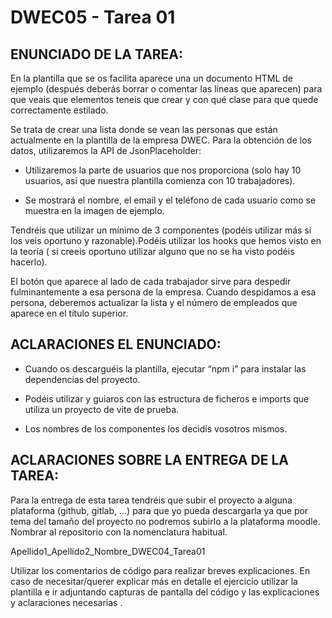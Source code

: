 # DWEC05 - Tarea 01

## ENUNCIADO DE LA TAREA:

En la plantilla que se os facilita aparece una un documento HTML de ejemplo (después deberás borrar o comentar las líneas que aparecen) para que veais que elementos teneis que crear y con qué clase para que quede correctamente estilado.

Se trata de crear una lista donde se vean las personas que están actualmente en la plantilla de la empresa DWEC. Para la obtención de los datos, utilizaremos la API de JsonPlaceholder:

- Utilizaremos la parte de usuarios que nos proporciona (solo hay 10 usuarios, así que nuestra plantilla comienza con 10 trabajadores).

- Se mostrará el nombre, el email y el teléfono de cada usuario como se muestra en la imagen de ejemplo.

Tendréis que utilizar un mínimo de 3 componentes (podéis utilizar más si los veis oportuno y razonable).Podéis utilizar los hooks que hemos visto en la teoría ( si creeis oportuno utilizar alguno que no se ha visto podéis hacerlo).

El botón que aparece al lado de cada trabajador sirve para despedir fulminantemente a esa persona de la empresa. Cuando despidamos a esa persona, deberemos actualizar la lista y el número de empleados que aparece en el título superior.

## ACLARACIONES EL ENUNCIADO:

- Cuando os descarguéis la plantilla, ejecutar “npm i” para instalar las dependencias del proyecto.

- Podéis utilizar y guiaros con las estructura de ficheros e imports que utiliza un proyecto de vite de prueba.

- Los nombres de los componentes los decidís vosotros mismos.

## ACLARACIONES SOBRE LA ENTREGA DE LA TAREA:

Para la entrega de esta tarea tendréis que subir el proyecto a alguna plataforma (github, gitlab, …) para que yo pueda descargarla ya que por tema del tamaño del proyecto no podremos subirlo a la plataforma moodle. Nombrar al repositorio con la nomenclatura habitual.

Apellido1_Apellido2_Nombre_DWEC04_Tarea01

Utilizar los comentarios de código para realizar breves explicaciones. En caso de necesitar/querer explicar más en detalle el ejercicio utilizar la plantilla e ir adjuntando capturas de pantalla del código y las explicaciones y aclaraciones necesarias .
